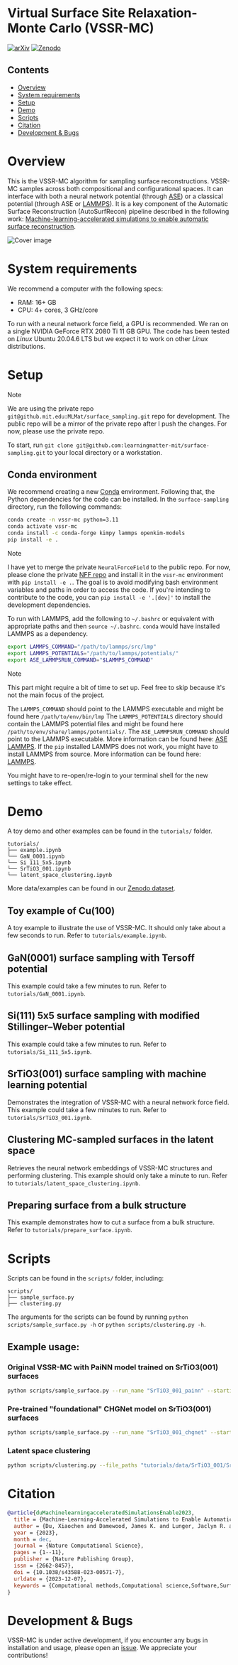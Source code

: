 # Virtual Surface Site Relaxation-Monte Carlo (VSSR-MC)
<!-- TBD update with my own icons -->
<!-- Taken from CHGNet -->
<!-- [![Tests](https://github.com/CederGroupHub/chgnet/actions/workflows/test.yml/badge.svg)](https://github.com/CederGroupHub/chgnet/actions/workflows/test.yml)
[![Codacy Badge](https://app.codacy.com/project/badge/Coverage/e3bdcea0382a495d96408e4f84408e85)](https://app.codacy.com/gh/CederGroupHub/chgnet/dashboard?utm_source=gh&utm_medium=referral&utm_content=&utm_campaign=Badge_coverage)
 -->
[![arXiv](https://img.shields.io/badge/arXiv-2305.07251-blue?logo=arXiv&logoColor=white&logoSize=auto)](https://arxiv.org/abs/2305.07251)
[![Zenodo](https://img.shields.io/badge/data-10.5281/zenodo.7758174-14b8a6?logo=zenodo&logoColor=white&logoSize=auto)](https://zenodo.org/doi/10.5281/zenodo.7758174)

## Contents
- [Overview](#overview)
- [System requirements](#system-requirements)
- [Setup](#setup)
- [Demo](#demo)
- [Scripts](#scripts)
- [Citation](#citation)
- [Development & Bugs](#development--bugs)


# Overview
This is the VSSR-MC algorithm for sampling surface reconstructions. VSSR-MC samples across both compositional and configurational spaces. It can interface with both a neural network potential (through [ASE](https://wiki.fysik.dtu.dk/ase/)) or a classical potential (through ASE or [LAMMPS](https://www.lammps.org/)). It is a key component of the Automatic Surface Reconstruction (AutoSurfRecon) pipeline described in the following work: [Machine-learning-accelerated simulations to enable automatic surface reconstruction](https://doi.org/10.1038/s43588-023-00571-7).

![Cover image](site/static/vssr_cover_image.png)

# System requirements
We recommend a computer with the following specs:

- RAM: 16+ GB
- CPU: 4+ cores, 3 GHz/core

To run with a neural network force field, a GPU is recommended. We ran on a single NVIDIA GeForce RTX 2080 Ti 11 GB GPU. The code has been tested on *Linux* Ubuntu 20.04.6 LTS but we expect it to work on other *Linux* distributions.

# Setup
> [!NOTE]
> We are using the private repo `git@github.mit.edu:MLMat/surface_sampling.git` repo for development. The public repo will be a mirror of the private repo after I push the changes. For now, please use the private repo.

To start, run `git clone git@github.com:learningmatter-mit/surface-sampling.git` to your local directory or a workstation.

## Conda environment
We recommend creating a new [Conda](https://docs.conda.io/projects/conda/en/latest/user-guide/install/linux.html) environment. Following that, the Python dependencies for the code can be installed. In the `surface-sampling` directory, run the following commands:
```bash
conda create -n vssr-mc python=3.11
conda activate vssr-mc
conda install -c conda-forge kimpy lammps openkim-models
pip install -e .
```

> [!NOTE]
> I have yet to merge the private `NeuralForceField` to the public repo. For now, please clone the private [NFF repo](git@github.mit.edu:MLMat/NeuralForceField.git) and install it in the `vssr-mc` environment with `pip install -e .`.
> The goal is to avoid modifying bash environment variables and paths in order to access the code.
> If you're intending to contribute to the code, you can `pip install -e '.[dev]'` to install the development dependencies.

To run with LAMMPS, add the following to `~/.bashrc` or equivalent with appropriate paths and then `source ~/.bashrc`. `conda` would have installed LAMMPS as a dependency.
```bash
export LAMMPS_COMMAND="/path/to/lammps/src/lmp"
export LAMMPS_POTENTIALS="/path/to/lammps/potentials/"
export ASE_LAMMPSRUN_COMMAND="$LAMMPS_COMMAND"
```
> [!NOTE]
> This part might require a bit of time to set up. Feel free to skip because it's not the main focus of the project.

The `LAMMPS_COMMAND` should point to the LAMMPS executable and might be found here `/path/to/env/bin/lmp`
The `LAMMPS_POTENTIALS` directory should contain the LAMMPS potential files and might be found here `/path/to/env/share/lammps/potentials/`.
The `ASE_LAMMPSRUN_COMMAND` should point to the LAMMPS executable. More information can be found here: [ASE LAMMPS](https://wiki.fysik.dtu.dk/ase/ase/calculators/lammpsrun.html).
If the `pip` installed LAMMPS does not work, you might have to install LAMMPS from source. More information can be found here: [LAMMPS](https://lammps.sandia.gov/doc/Build.html).

You might have to re-open/re-login to your terminal shell for the new settings to take effect.

# Demo
A toy demo and other examples can be found in the `tutorials/` folder.
```
tutorials/
├── example.ipynb
└── GaN_0001.ipynb
└── Si_111_5x5.ipynb
└── SrTiO3_001.ipynb
└── latent_space_clustering.ipynb
```
 More data/examples can be found in our [Zenodo dataset](https://doi.org/10.5281/zenodo.7758174).

## Toy example of Cu(100)
A toy example to illustrate the use of VSSR-MC. It should only take about a few seconds to run. Refer to `tutorials/example.ipynb`.

## GaN(0001) surface sampling with Tersoff potential
This example could take a few minutes to run. Refer to `tutorials/GaN_0001.ipynb`.

## Si(111) 5x5 surface sampling with modified Stillinger–Weber potential
This example could take a few minutes to run. Refer to `tutorials/Si_111_5x5.ipynb`.

## SrTiO3(001) surface sampling with machine learning potential
Demonstrates the integration of VSSR-MC with a neural network force field. This example could take a few minutes to run. Refer to `tutorials/SrTiO3_001.ipynb`.

## Clustering MC-sampled surfaces in the latent space
Retrieves the neural network embeddings of VSSR-MC structures and performing clustering. This example should only take a minute to run. Refer to `tutorials/latent_space_clustering.ipynb`.

## Preparing surface from a bulk structure
This example demonstrates how to cut a surface from a bulk structure. Refer to `tutorials/prepare_surface.ipynb`.


# Scripts
Scripts can be found in the `scripts/` folder, including:
```
scripts/
├── sample_surface.py
├── clustering.py
```

The arguments for the scripts can be found by running `python scripts/sample_surface.py -h` or `python scripts/clustering.py -h`.

## Example usage:

### Original VSSR-MC with PaiNN model trained on SrTiO3(001) surfaces
```bash
python scripts/sample_surface.py --run_name "SrTiO3_001_painn" --starting_structure_path "tutorials/data/SrTiO3_001/SrTiO3_001_2x2_pristine_slab.pkl" --model_type "PaiNN" --model_paths "tutorials/data/SrTiO3_001/nff/model01/best_model" "tutorials/data/SrTiO3_001/nff/model02/best_model" "tutorials/data/SrTiO3_001/nff/model03/best_model" --settings_path "scripts/configs/sample_config_painn.json"
```

### Pre-trained "foundational" CHGNet model on SrTiO3(001) surfaces
```bash
python scripts/sample_surface.py --run_name "SrTiO3_001_chgnet" --starting_structure_path "tutorials/data/SrTiO3_001/SrTiO3_001_2x2_pristine_slab.pkl" --model_type "CHGNetNFF" --settings_path "scripts/configs/sample_config_chgnet.json"
```

### Latent space clustering
```bash
python scripts/clustering.py --file_paths "tutorials/data/SrTiO3_001/SrTiO3_001_2x2_mcmc_structures_100.pkl" --save_folder "SrTiO3_001/clustering" --nff_model_type "PaiNN" --nff_paths "tutorials/data/SrTiO3_001/nff/model01/best_model" "tutorials/data/SrTiO3_001/nff/model02/best_model" "tutorials/data/SrTiO3_001/nff/model03/best_model" --clustering_metric "force_std" --cutoff_criterion "distance" --clustering_cutoff 0.2 --nff_device "cuda"
```


# Citation
```bib
@article{duMachinelearningacceleratedSimulationsEnable2023,
  title = {Machine-Learning-Accelerated Simulations to Enable Automatic Surface Reconstruction},
  author = {Du, Xiaochen and Damewood, James K. and Lunger, Jaclyn R. and Millan, Reisel and Yildiz, Bilge and Li, Lin and {G{\'o}mez-Bombarelli}, Rafael},
  year = {2023},
  month = dec,
  journal = {Nature Computational Science},
  pages = {1--11},
  publisher = {Nature Publishing Group},
  issn = {2662-8457},
  doi = {10.1038/s43588-023-00571-7},
  urldate = {2023-12-07},
  keywords = {Computational methods,Computational science,Software,Surface chemistry}
}
```

# Development & Bugs
VSSR-MC is under active development, if you encounter any bugs in installation and usage,
please open an [issue](https://github.com/learningmatter-mit/surface-sampling/issues). We appreciate your contributions!
